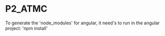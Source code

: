 # P2_ATMC


To generate the 'node_modules' for angular, it need's to run in the angular project:
'npm install'

